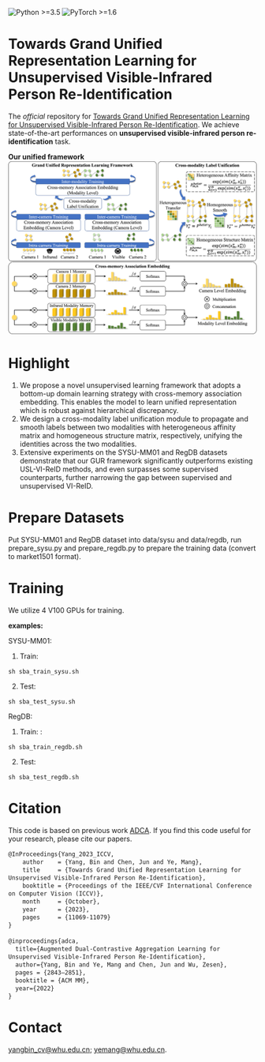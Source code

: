 ![Python >=3.5](https://img.shields.io/badge/Python->=3.6-blue.svg)
![PyTorch >=1.6](https://img.shields.io/badge/PyTorch->=1.6-yellow.svg)

# Towards Grand Unified Representation Learning for Unsupervised Visible-Infrared Person Re-Identification

The *official* repository for [Towards Grand Unified Representation Learning for Unsupervised Visible-Infrared Person Re-Identification](https://openaccess.thecvf.com/content/ICCV2023/papers/Yang_Towards_Grand_Unified_Representation_Learning_for_Unsupervised_Visible-Infrared_Person_Re-Identification_ICCV_2023_paper.pdf). We achieve state-of-the-art performances on **unsupervised visible-infrared person re-identification** task.

**Our unified framework**
![framework](figs/frameworkv2.png)

# Highlight

1. We propose a novel unsupervised learning framework that adopts a bottom-up domain learning strategy with cross-memory association embedding. This enables the model to learn unified representation which is robust against hierarchical discrepancy.
2. We design a cross-modality label unification module to propagate and smooth labels between two modalities with heterogeneous affinity matrix and homogeneous structure matrix, respectively, unifying the identities across the two modalities.
3. Extensive experiments on the SYSU-MM01 and RegDB datasets demonstrate that our GUR framework significantly outperforms existing USL-VI-ReID methods, and even surpasses some supervised counterparts, further narrowing the gap between supervised and unsupervised VI-ReID. 

# Prepare Datasets
Put SYSU-MM01 and RegDB dataset into data/sysu and data/regdb, run prepare\_sysu.py and prepare\_regdb.py to prepare the training data (convert to market1501 format).

# Training

We utilize 4 V100 GPUs for training.

**examples:**

SYSU-MM01:

1. Train:
```shell
sh sba_train_sysu.sh
```


2. Test:
```shell
sh sba_test_sysu.sh
```

RegDB:

1. Train:
:
```shell
sh sba_train_regdb.sh
```

2. Test:
```shell
sh sba_test_regdb.sh
```


# Citation
This code is based on previous work [ADCA](https://github.com/yangbincv/ADCA.). 
If you find this code useful for your research, please cite our papers.

```
@InProceedings{Yang_2023_ICCV,
    author    = {Yang, Bin and Chen, Jun and Ye, Mang},
    title     = {Towards Grand Unified Representation Learning for Unsupervised Visible-Infrared Person Re-Identification},
    booktitle = {Proceedings of the IEEE/CVF International Conference on Computer Vision (ICCV)},
    month     = {October},
    year      = {2023},
    pages     = {11069-11079}
}

@inproceedings{adca,
  title={Augmented Dual-Contrastive Aggregation Learning for Unsupervised Visible-Infrared Person Re-Identification},
  author={Yang, Bin and Ye, Mang and Chen, Jun and Wu, Zesen},
  pages = {2843–2851},
  booktitle = {ACM MM},
  year={2022}
}
```

# Contact
yangbin_cv@whu.edu.cn; yemang@whu.edu.cn.



